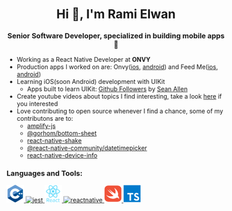 <h1 align="center">Hi 👋, I'm Rami Elwan</h1>
<h3 align="center">Senior Software Developer, specialized in building mobile apps 📱</h3>


- Working as a React Native Developer at **ONVY**
- Production apps I worked on are: Onvy([ios](https://apps.apple.com/de/app/onvy-ai-health-coach/id1580933137), [android](https://play.google.com/store/apps/details?id=health.onvy&hl=en)) and Feed Me([ios](https://apps.apple.com/us/app/feed-me-cyprus/id1273734194), [android](https://play.google.com/store/apps/details?id=com.mobilon.feedmecyprus&hl=en))
- Learning iOS(soon Android) development with UIKit
    - Apps built to learn UIKit: [Github Followers](https://github.com/itsramiel/Github-Followers-UIKit) by [Sean Allen](https://seanallen.teachable.com/)
- Create youtube videos about topics I find interesting, take a look [here](https://www.youtube.com/@ramielwan48) if you interested
- Love contributing to open source whenever I find a chance, some of my contributons are to:
    - [amplify-js](https://github.com/aws-amplify/amplify-js/pull/13536)
    - [@gorhom/bottom-sheet](https://github.com/gorhom/react-native-bottom-sheet/pull/1095)
    - [react-native-shake](https://github.com/Doko-Demo-Doa/react-native-shake/pull/46)
    - [@react-native-community/datetimepicker](https://github.com/react-native-datetimepicker/datetimepicker/pull/785)
    - [react-native-device-info](https://github.com/react-native-device-info/react-native-device-info/pull/1599)



<h3 align="left">Languages and Tools:</h3>
<p align="left"> <a href="https://www.w3schools.com/cpp/" target="_blank" rel="noreferrer"> <img src="https://raw.githubusercontent.com/devicons/devicon/master/icons/cplusplus/cplusplus-original.svg" alt="cplusplus" width="40" height="40"/> </a> <a href="https://jestjs.io" target="_blank" rel="noreferrer"> <img src="https://www.vectorlogo.zone/logos/jestjsio/jestjsio-icon.svg" alt="jest" width="40" height="40"/> </a> <a href="https://reactjs.org/" target="_blank" rel="noreferrer"> <img src="https://raw.githubusercontent.com/devicons/devicon/master/icons/react/react-original-wordmark.svg" alt="react" width="40" height="40"/> </a> <a href="https://reactnative.dev/" target="_blank" rel="noreferrer"> <img src="https://reactnative.dev/img/header_logo.svg" alt="reactnative" width="40" height="40"/> </a> <a href="https://developer.apple.com/swift/" target="_blank" rel="noreferrer"> <img src="https://raw.githubusercontent.com/devicons/devicon/master/icons/swift/swift-original.svg" alt="swift" width="40" height="40"/> </a> <a href="https://www.typescriptlang.org/" target="_blank" rel="noreferrer"> <img src="https://raw.githubusercontent.com/devicons/devicon/master/icons/typescript/typescript-original.svg" alt="typescript" width="40" height="40"/> </a> </p>

